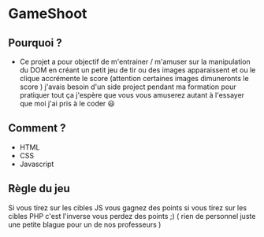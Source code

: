 # GameShoot

## Pourquoi ? 

- Ce projet a pour objectif de m'entrainer / m'amuser sur la manipulation du DOM en créant un petit jeu de tir ou des images apparaissent et ou le clique accrémente le score  (attention certaines images dimuneronts le score ) j'avais besoin d'un side project pendant ma formation pour pratiquer tout ça j'espère que vous vous amuserez autant à l'essayer que moi j'ai pris à le coder  😃

## Comment ? 

- HTML
- CSS
- Javascript

## Règle du jeu 

Si vous tirez sur les cibles JS vous gagnez des points si vous tirez sur les cibles PHP c'est l'inverse vous perdez des points ;) ( rien de personnel juste une petite blague pour un de nos professeurs ) 
